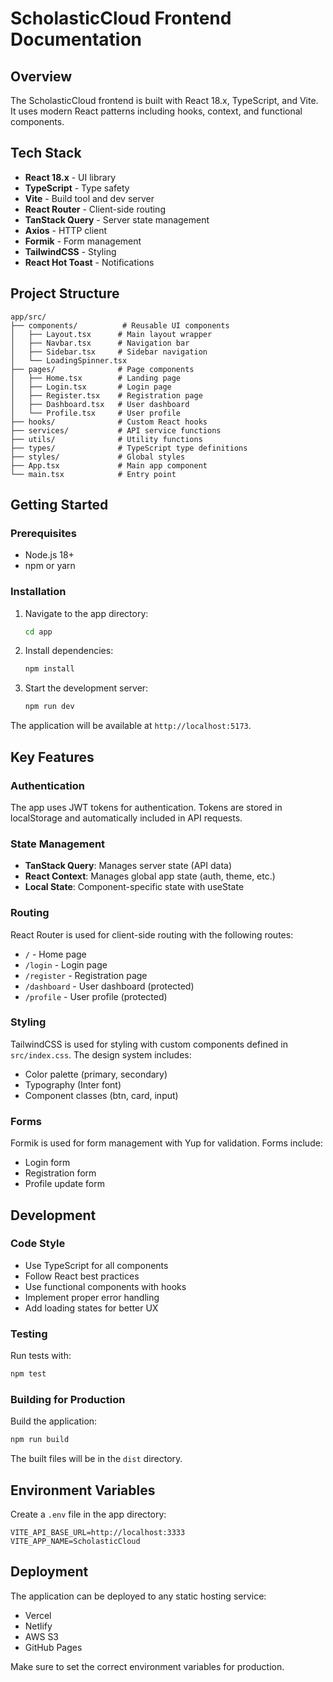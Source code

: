 # ScholasticCloud Frontend Documentation

## Overview

The ScholasticCloud frontend is built with React 18.x, TypeScript, and Vite. It uses modern React patterns including hooks, context, and functional components.

## Tech Stack

- **React 18.x** - UI library
- **TypeScript** - Type safety
- **Vite** - Build tool and dev server
- **React Router** - Client-side routing
- **TanStack Query** - Server state management
- **Axios** - HTTP client
- **Formik** - Form management
- **TailwindCSS** - Styling
- **React Hot Toast** - Notifications

## Project Structure

```
app/src/
├── components/          # Reusable UI components
│   ├── Layout.tsx      # Main layout wrapper
│   ├── Navbar.tsx      # Navigation bar
│   ├── Sidebar.tsx     # Sidebar navigation
│   └── LoadingSpinner.tsx
├── pages/              # Page components
│   ├── Home.tsx        # Landing page
│   ├── Login.tsx       # Login page
│   ├── Register.tsx    # Registration page
│   ├── Dashboard.tsx   # User dashboard
│   └── Profile.tsx     # User profile
├── hooks/              # Custom React hooks
├── services/           # API service functions
├── utils/              # Utility functions
├── types/              # TypeScript type definitions
├── styles/             # Global styles
├── App.tsx             # Main app component
└── main.tsx            # Entry point
```

## Getting Started

### Prerequisites

- Node.js 18+
- npm or yarn

### Installation

1. Navigate to the app directory:
   ```bash
   cd app
   ```

2. Install dependencies:
   ```bash
   npm install
   ```

3. Start the development server:
   ```bash
   npm run dev
   ```

The application will be available at `http://localhost:5173`.

## Key Features

### Authentication

The app uses JWT tokens for authentication. Tokens are stored in localStorage and automatically included in API requests.

### State Management

- **TanStack Query**: Manages server state (API data)
- **React Context**: Manages global app state (auth, theme, etc.)
- **Local State**: Component-specific state with useState

### Routing

React Router is used for client-side routing with the following routes:
- `/` - Home page
- `/login` - Login page
- `/register` - Registration page
- `/dashboard` - User dashboard (protected)
- `/profile` - User profile (protected)

### Styling

TailwindCSS is used for styling with custom components defined in `src/index.css`. The design system includes:
- Color palette (primary, secondary)
- Typography (Inter font)
- Component classes (btn, card, input)

### Forms

Formik is used for form management with Yup for validation. Forms include:
- Login form
- Registration form
- Profile update form

## Development

### Code Style

- Use TypeScript for all components
- Follow React best practices
- Use functional components with hooks
- Implement proper error handling
- Add loading states for better UX

### Testing

Run tests with:
```bash
npm test
```

### Building for Production

Build the application:
```bash
npm run build
```

The built files will be in the `dist` directory.

## Environment Variables

Create a `.env` file in the app directory:

```env
VITE_API_BASE_URL=http://localhost:3333
VITE_APP_NAME=ScholasticCloud
```

## Deployment

The application can be deployed to any static hosting service:
- Vercel
- Netlify
- AWS S3
- GitHub Pages

Make sure to set the correct environment variables for production. 
